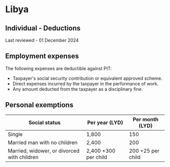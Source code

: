 # Libya
## Individual - Deductions
Last reviewed - 01 December 2024
## **Employment expenses**
The following expenses are deductible against PIT:
  * Taxpayer's social security contribution or equivalent approved scheme.
  * Direct expenses incurred by the taxpayer in the performance of work.
  * Any amount deducted from the taxpayer as a disciplinary fine.


## Personal exemption**s**
Social status | Per year (LYD) | Per month (LYD)  
---|---|---  
Single | 1,800 | 150  
Married man with no children | 2,400 | 200  
Married, widower, or divorced with children | 2,400 +300 per child | 200 +25 per child
